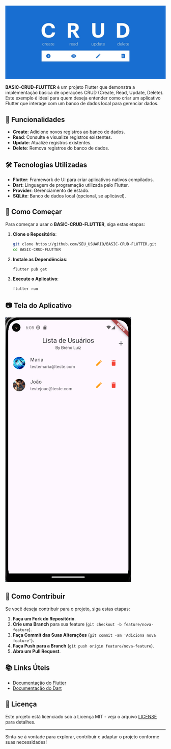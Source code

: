 ![BASIC-CRUD-FLUTTER](https://github.com/brenoluizdev/BASIC-CRUD-FLUTTER/blob/main/assets/CRUD.jpg?raw=true)

**BASIC-CRUD-FLUTTER** é um projeto Flutter que demonstra a implementação básica de operações CRUD (Create, Read, Update, Delete). Este exemplo é ideal para quem deseja entender como criar um aplicativo Flutter que interage com um banco de dados local para gerenciar dados.

## 🌟 Funcionalidades

- **Create**: Adicione novos registros ao banco de dados.
- **Read**: Consulte e visualize registros existentes.
- **Update**: Atualize registros existentes.
- **Delete**: Remova registros do banco de dados.

## 🛠️ Tecnologias Utilizadas

- **Flutter**: Framework de UI para criar aplicativos nativos compilados.
- **Dart**: Linguagem de programação utilizada pelo Flutter.
- **Provider**: Gerenciamento de estado.
- **SQLite**: Banco de dados local (opcional, se aplicável).

## 🚀 Como Começar

Para começar a usar o **BASIC-CRUD-FLUTTER**, siga estas etapas:

1. **Clone o Repositório**:
    ```bash
    git clone https://github.com/SEU_USUARIO/BASIC-CRUD-FLUTTER.git
    cd BASIC-CRUD-FLUTTER
    ```

2. **Instale as Dependências**:
    ```bash
    flutter pub get
    ```

3. **Execute o Aplicativo**:
    ```bash
    flutter run
    ```

## 📷 Tela do Aplicativo

![Screenshot](https://github.com/brenoluizdev/BASIC-CRUD-FLUTTER/blob/main/assets/IMAGEM.PNG?raw=true)

## 🤝 Como Contribuir

Se você deseja contribuir para o projeto, siga estas etapas:

1. **Faça um Fork do Repositório**.
2. **Crie uma Branch** para sua feature (`git checkout -b feature/nova-feature`).
3. **Faça Commit das Suas Alterações** (`git commit -am 'Adiciona nova feature'`).
4. **Faça Push para a Branch** (`git push origin feature/nova-feature`).
5. **Abra um Pull Request**.

## 📚 Links Úteis

- [Documentação do Flutter](https://flutter.dev/docs)
- [Documentação do Dart](https://dart.dev/guides)

## 📝 Licença

Este projeto está licenciado sob a Licença MIT - veja o arquivo [LICENSE](LICENSE) para detalhes.

---

Sinta-se à vontade para explorar, contribuir e adaptar o projeto conforme suas necessidades!

